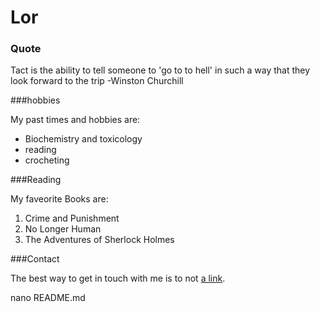 # Lor 

### Quote 
Tact is the ability to tell someone to 'go to to hell' in such a way
that they look forward to the trip -Winston Churchill

###hobbies 

My past times and hobbies are:

- Biochemistry and toxicology
- reading 
- crocheting 

###Reading 

My faveorite Books are:

1. Crime and Punishment
2. No Longer Human 
3. The Adventures of Sherlock Holmes

###Contact 

The best way to get in touch with me is to not
 [a link](https://www.wikipedia.org/).


nano README.md

